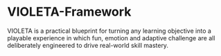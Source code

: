 # VIOLETA-Framework
VIOLETA is a practical blueprint for turning any learning objective into a playable experience in which fun, emotion and adaptive challenge are all deliberately engineered to drive real-world skill mastery.
